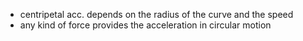 - centripetal acc. depends on the radius of the curve and the speed
- any kind of force provides the acceleration in circular motion
